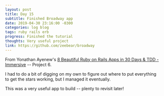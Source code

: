 ```yaml
---
layout: post
title: Day 15
subtitle: Finished Broadway app
date: 2019-04-30 23:16:00 -0300
categories: log blog
tags: ruby rails erb
progress: Finished the tutorial
thoughts: Very useful project
link: https://github.com/zeebear/broadway
---
```

From Yonathan Ayenew's [8 Beautiful Ruby on Rails Apps in 30 Days & TDD - Immersive](https://www.udemy.com/8-beautiful-ruby-on-rails-apps-in-30-days/) -- Project 6.

I had to do a bit of digging on my own to figure out where to put everything to get the stars working, but I managed it eventually.

This was a very useful app to build -- plenty to revisit later!
